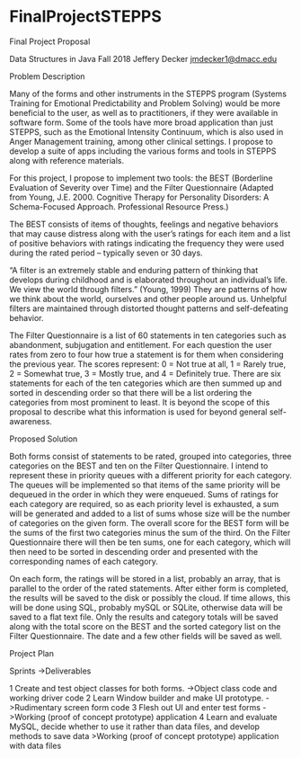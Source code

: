 # FinalProjectSTEPPS
Final Project Proposal

Data Structures in Java Fall 2018	Jeffery Decker	jmdecker1@dmacc.edu

Problem Description

Many of the forms and other instruments in the STEPPS program (Systems Training for Emotional Predictability and Problem Solving) would be more beneficial to the user, as well as to practitioners, if they were available in software form. Some of the tools have more broad application than just STEPPS, such as the Emotional Intensity Continuum, which is also used in Anger Management training, among other clinical settings. I propose to develop a suite of apps including the various forms and tools in STEPPS along with reference materials.

For this project, I propose to implement two tools: the BEST (Borderline Evaluation of Severity over Time) and the Filter Questionnaire (Adapted from Young, J.E. 2000. Cognitive Therapy for Personality Disorders: A Schema-Focused Approach. Professional Resource Press.)

The BEST consists of items of thoughts, feelings and negative behaviors that may cause distress along with the user’s ratings for each item and a list of positive behaviors with ratings indicating the frequency they were used during the rated period – typically seven or 30 days.

“A filter is an extremely stable and enduring pattern of thinking that develops during childhood and is elaborated throughout an individual’s life. We view the world through filters.” (Young, 1999) They are patterns of how we think about the world, ourselves and other people around us. Unhelpful filters are maintained through distorted thought patterns and self-defeating behavior. 

The Filter Questionnaire is a list of 60 statements in ten categories such as abandonment, subjugation and entitlement. For each question the user rates from zero to four how true a statement is for them when considering the previous year. The scores represent: 0 = Not true at all, 1 = Rarely true, 2 = Somewhat true, 3 = Mostly true, and 4 = Definitely true. There are six statements for each of the ten categories which are then summed up and sorted in descending order so that there will be a list ordering the categories from most prominent to least. It is beyond the scope of this proposal to describe what this information is used for beyond general self-awareness.

Proposed Solution

Both forms consist of statements to be rated, grouped into categories, three categories on the BEST and ten on the Filter Questionnaire. I intend to represent these in priority queues with a different priority for each category. The queues will be implemented so that items of the same priority will be dequeued in the order in which they were enqueued. Sums of ratings for each category are required, so as each priority level is exhausted, a sum will be generated and added to a list of sums whose size will be the number of categories on the given form. The overall score for the BEST form will be the sums of the first two categories minus the sum of the third. On the Filter Questionnaire there will then be ten sums, one for each category, which will then need to be sorted in descending order and presented with the corresponding names of each category.

On each form, the ratings will be stored in a list, probably an array, that is parallel to the order of the rated statements. After either form is completed, the results will be saved to the disk or possibly the cloud. If time allows, this will be done using SQL, probably mySQL or SQLite, otherwise data will be saved to a flat text file. Only the results and category totals will be saved along with the total score on the BEST and the sorted category list on the Filter Questionnaire. The date and a few other fields will be saved as well. 

Project Plan

Sprints 	->Deliverables

1	Create and test object classes for both forms.	->Object class code and working driver code
2	Learn Window builder and make UI prototype.	->Rudimentary screen form code
3	Flesh out UI and enter test forms	->Working (proof of concept prototype) application
4	Learn and evaluate MySQL, decide whether to use it rather than data files, and develop methods to save data 	>Working (proof of concept prototype) application with data files

